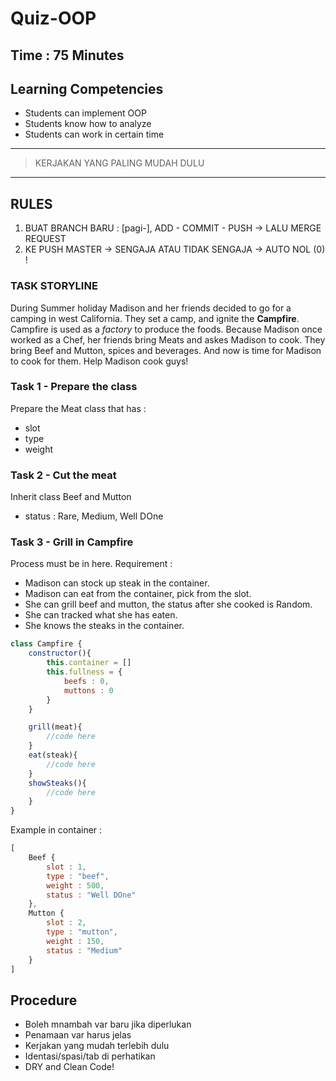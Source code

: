 # Quiz-OOP

## Time : 75 Minutes

## Learning Competencies

- Students can implement OOP
- Students know how to analyze
- Students can work in certain time

___
> KERJAKAN YANG PALING MUDAH DULU
___

## RULES

1. BUAT BRANCH BARU : [pagi-<nama>], ADD - COMMIT - PUSH -> LALU MERGE REQUEST
2. KE PUSH MASTER -> SENGAJA ATAU TIDAK SENGAJA -> AUTO NOL (0) !

### TASK STORYLINE

During Summer holiday Madison and her friends decided to go for a camping in west California. They set a camp, and ignite the **Campfire**.
Campfire is used as a _factory_ to produce the foods. Because Madison once worked as a Chef, her friends bring Meats and askes Madison to cook.
They bring Beef and Mutton, spices and beverages. And now is time for Madison to cook for them. Help Madison cook guys!

### Task 1 - Prepare the class

Prepare the Meat class that has :

- slot
- type
- weight

### Task 2 - Cut the meat

Inherit class Beef and Mutton

- status : Rare, Medium, Well DOne

### Task 3 - Grill in Campfire

Process must be in here. Requirement :

- Madison can stock up steak in the container.
- Madison can eat from the container, pick from the slot.
- She can grill beef and mutton, the status after she cooked is Random.
- She can tracked what she has eaten.
- She knows the steaks in the container.

```javascript
class Campfire {
    constructor(){
        this.container = []
        this.fullness = {
            beefs : 0,
            muttons : 0
        }
    }

    grill(meat){
        //code here
    }
    eat(steak){
        //code here
    }
    showSteaks(){
        //code here
    }
}
```

Example in container :

```javascript
[
    Beef {
        slot : 1,
        type : "beef",
        weight : 500,
        status : "Well DOne"
    },
    Mutton {
        slot : 2,
        type : "mutton",
        weight : 150,
        status : "Medium"
    }
]
```

## Procedure

- Boleh mnambah var baru jika diperlukan
- Penamaan var harus jelas
- Kerjakan yang mudah terlebih dulu
- Identasi/spasi/tab di perhatikan
- DRY and Clean Code!
